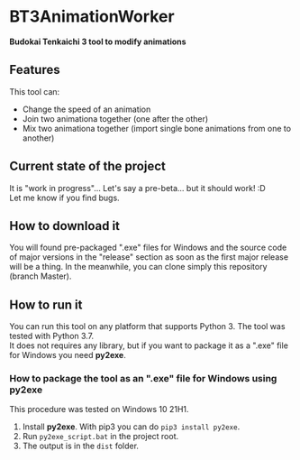 # BT3AnimationWorker
**Budokai Tenkaichi 3 tool to modify animations**

## Features
This tool can:
- Change the speed of an animation
- Join two animationa together (one after the other)
- Mix two animationa together (import single bone animations from one to another)

## Current state of the project
It is "work in progress"... Let's say a pre-beta... but it should work! :D<br />
Let me know if you find bugs.

## How to download it
You will found pre-packaged ".exe" files for Windows and the source code of major versions in the "release" section as soon as the first major release will be a thing. In the meanwhile, you can clone simply this repository (branch Master).

## How to run it
You can run this tool on any platform that supports Python 3. The tool was tested with Python 3.7.<br />
It does not requires any library, but if you want to package it as a ".exe" file for Windows you need **py2exe**.

### How to package the tool as an ".exe" file for Windows using py2exe
This procedure was tested on Windows 10 21H1.<br />
1. Install **py2exe**. With pip3 you can do ```pip3 install py2exe```.
2. Run ```py2exe_script.bat``` in the project root.
3. The output is in the ```dist``` folder.

